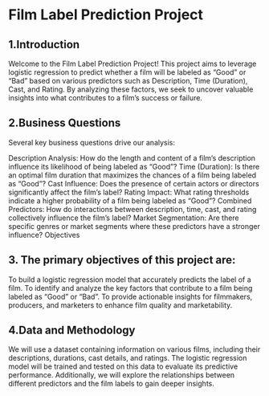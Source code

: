 # Film Label Prediction Project

## 1.Introduction

Welcome to the Film Label Prediction Project! This project aims to leverage logistic regression to predict whether a film will be labeled as “Good” or “Bad” based on various predictors such as Description, Time (Duration), Cast, and Rating. By analyzing these factors, we seek to uncover valuable insights into what contributes to a film’s success or failure.

## 2.Business Questions
Several key business questions drive our analysis:

Description Analysis: How do the length and content of a film’s description influence its likelihood of being labeled as “Good”?
Time (Duration): Is there an optimal film duration that maximizes the chances of a film being labeled as “Good”?
Cast Influence: Does the presence of certain actors or directors significantly affect the film’s label?
Rating Impact: What rating thresholds indicate a higher probability of a film being labeled as “Good”?
Combined Predictors: How do interactions between description, time, cast, and rating collectively influence the film’s label?
Market Segmentation: Are there specific genres or market segments where these predictors have a stronger influence?
Objectives

## 3. The primary objectives of this project are:

To build a logistic regression model that accurately predicts the label of a film.
To identify and analyze the key factors that contribute to a film being labeled as “Good” or “Bad”.
To provide actionable insights for filmmakers, producers, and marketers to enhance film quality and marketability.

## 4.Data and Methodology
We will use a dataset containing information on various films, including their descriptions, durations, cast details, and ratings. The logistic regression model will be trained and tested on this data to evaluate its predictive performance. Additionally, we will explore the relationships between different predictors and the film labels to gain deeper insights.
